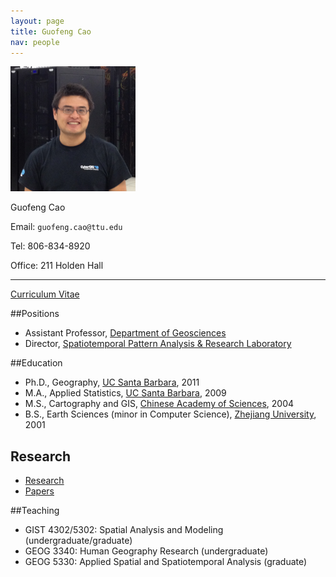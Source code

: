 ```yaml
---
layout: page
title: Guofeng Cao
nav: people
---
```

 
<div class="col-md-4 text-center" markdown="1">
<img src="/mugshots/guofeng.png" class="mugshot" style="width: 200px;
height: 200px"/>

Guofeng Cao


Email: `guofeng.cao@ttu.edu`

Tel: 806-834-8920

Office: 211 Holden Hall

---

 [Curriculum Vitae](/resources/files/cv.pdf)


</div>

<div class="col-md-8" markdown="1">

##Positions
- Assistant Professor, [Department of Geosciences](http://www.geosciences.ttu.edu)
- Director, [Spatiotemporal Pattern Analysis & Research
Laboratory](http://www.spatial.ttu.edu) 


##Education

- Ph.D., Geography, [UC Santa Barbara](http://www.ucsb.edu), 2011
- M.A., Applied Statistics, [UC Santa Barbara](http://www.ucsb.edu), 2009
- M.S., Cartography and GIS, [Chinese Academy of Sciences](http://english.igsnrr.cas.cn/), 2004
- B.S., Earth Sciences (minor in Computer Science), [Zhejiang University](http://www.zju.edu.cn/english/), 2001


## Research

- [Research](/research/)
- [Papers](/papers/)

##Teaching

- GIST 4302/5302: Spatial Analysis and Modeling (undergraduate/graduate)
- GEOG 3340: Human Geography Research (undergraduate) 
- GEOG 5330: Applied Spatial and Spatiotemporal Analysis (graduate)



</div>
